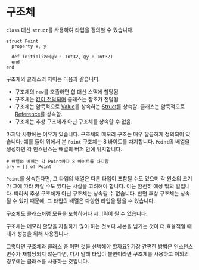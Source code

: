 # 구조체

`class` 대신 `struct`를 사용하여 타입을 정의할 수 있습니다.

```crystal
struct Point
  property x, y

  def initialize(@x : Int32, @y : Int32)
  end
end
```

구조체와 클래스의 차이는 다음과 같습니다.
* 구조체의 `new`를 호출하면 힙 대신 스택에 할당됨
* 구조체는 [값이 전달되며](http://crystal-lang.org/api/Value.html) 클래스는 참조가 전달됨
* 구조체는 암묵적으로 [Value](http://crystal-lang.org/api/Value.html)를 상속하는 [Struct](http://crystal-lang.org/api/Struct.html)를 상속함. 클래스는 암묵적으로 [Reference](http://crystal-lang.org/api/Reference.html)를 상속함.
* 구조체는 추상 구조체가 아닌 구조체를 상속할 수 없음.

마지막 사항에는 이유가 있습니다. 구조체의 메모리 구조는 매우 깔끔하게 정의되어 있습니다. 예를 들어 위에서 본 `Point` 구조체는 8 바이트를 차지합니다. `Point`의 배열을 생성하면 각 인스턴스는 배열의 버퍼 안에 위치합니다.

```crystal
# 배열의 버퍼는 각 Point마다 8 바이트를 차지함
ary = [] of Point
```

`Point`를 상속한다면, 그 타입의 배열은 다른 타입이 포함될 수도 있으며 각 원소의 크기가 그에 따라 커질 수도 있다는 사실을 고려해야 합니다. 이는 완전히 예상 밖의 일입니다. 따라서 추상 구조체가 아닌 구조체는 상속될 수 없습니다. 반면 추상 구조체는 상속될 수 있기 때문에, 그 타입의 배열은 다양한 타입을 담을 수 있습니다.

구조체도 클래스처럼 모듈을 포함하거나 제너릭이 될 수 있습니다.

구조체는 메모리 할당을 자잘하게 많이 하는 것보다 사본을 넘기는 것이 더 효율적일 때 대개 성능을 위해 사용됩니다.

그렇다면 구조체와 클래스 중 어떤 것을 선택해야 할까요? 가장 간편한 방법은 인스턴스 변수가 재할당되지 않는다면, 다시 말해 타입이 불변이라면 구조체를 사용하고 이외의 경우에는 클래스를 사용하는 것입니다.
